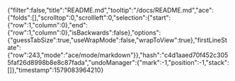 {"filter":false,"title":"README.md","tooltip":"/docs/README.md","ace":{"folds":[],"scrolltop":0,"scrollleft":0,"selection":{"start":{"row":1,"column":0},"end":{"row":1,"column":0},"isBackwards":false},"options":{"guessTabSize":true,"useWrapMode":false,"wrapToView":true},"firstLineState":{"row":243,"mode":"ace/mode/markdown"}},"hash":"c4d1aaed70f452c3055faf26d8998b8e8c87fada","undoManager":{"mark":-1,"position":-1,"stack":[]},"timestamp":1579083964210}